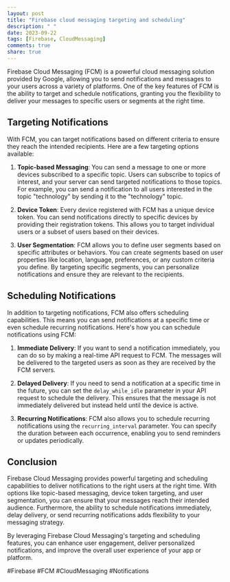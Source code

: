 ```yaml
---
layout: post
title: "Firebase cloud messaging targeting and scheduling"
description: " "
date: 2023-09-22
tags: [Firebase, CloudMessaging]
comments: true
share: true
---
```


Firebase Cloud Messaging (FCM) is a powerful cloud messaging solution provided by Google, allowing you to send notifications and messages to your users across a variety of platforms. One of the key features of FCM is the ability to target and schedule notifications, granting you the flexibility to deliver your messages to specific users or segments at the right time.

## Targeting Notifications

With FCM, you can target notifications based on different criteria to ensure they reach the intended recipients. Here are a few targeting options available:

1. **Topic-based Messaging**: You can send a message to one or more devices subscribed to a specific topic. Users can subscribe to topics of interest, and your server can send targeted notifications to those topics. For example, you can send a notification to all users interested in the topic "technology" by sending it to the "technology" topic.

2. **Device Token**: Every device registered with FCM has a unique device token. You can send notifications directly to specific devices by providing their registration tokens. This allows you to target individual users or a subset of users based on their devices.

3. **User Segmentation**: FCM allows you to define user segments based on specific attributes or behaviors. You can create segments based on user properties like location, language, preferences, or any custom criteria you define. By targeting specific segments, you can personalize notifications and ensure they are relevant to the recipients.

## Scheduling Notifications

In addition to targeting notifications, FCM also offers scheduling capabilities. This means you can send notifications at a specific time or even schedule recurring notifications. Here's how you can schedule notifications using FCM:

1. **Immediate Delivery**: If you want to send a notification immediately, you can do so by making a real-time API request to FCM. The messages will be delivered to the targeted users as soon as they are received by the FCM servers.

2. **Delayed Delivery**: If you need to send a notification at a specific time in the future, you can set the `delay_while_idle` parameter in your API request to schedule the delivery. This ensures that the message is not immediately delivered but instead held until the device is active.

3. **Recurring Notifications**: FCM also allows you to schedule recurring notifications using the `recurring_interval` parameter. You can specify the duration between each occurrence, enabling you to send reminders or updates periodically.

## Conclusion

Firebase Cloud Messaging provides powerful targeting and scheduling capabilities to deliver notifications to the right users at the right time. With options like topic-based messaging, device token targeting, and user segmentation, you can ensure that your messages reach their intended audience. Furthermore, the ability to schedule notifications immediately, delay delivery, or send recurring notifications adds flexibility to your messaging strategy.

By leveraging Firebase Cloud Messaging's targeting and scheduling features, you can enhance user engagement, deliver personalized notifications, and improve the overall user experience of your app or platform.

#Firebase #FCM #CloudMessaging #Notifications